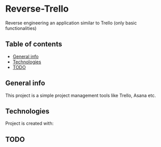 # Reverse-Trello
Reverse engineering an application similar to Trello (only basic functionalities)

## Table of contents
* [General info](#general-info)
* [Technologies](#technologies)
* [TODO](#todo)


## General info
This project is a simple project management tools like Trello, Asana etc.
	
## Technologies
Project is created with:
 
## TODO


